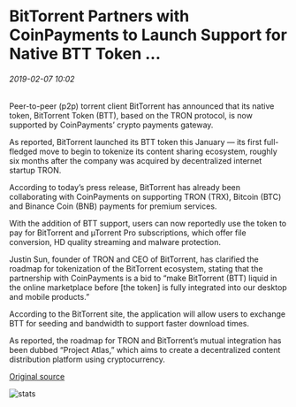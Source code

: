 # BitTorrent Partners with CoinPayments to Launch Support for Native BTT Token ...

###### 2019-02-07 10:02

Peer-to-peer (p2p) torrent client BitTorrent has announced that its native token, BitTorrent Token (BTT), based on the TRON protocol, is now supported by CoinPayments’ crypto payments gateway.

As reported, BitTorrent launched its BTT token this January — its first full-fledged move to begin to tokenize its content sharing ecosystem, roughly six months after the company was acquired by decentralized internet startup TRON.

According to today’s press release, BitTorrent has already been collaborating with CoinPayments on supporting TRON (TRX), Bitcoin (BTC) and Binance Coin (BNB) payments for premium services.

With the addition of BTT support, users can now reportedly use the token to pay for BitTorrent and µTorrent Pro subscriptions, which offer file conversion, HD quality streaming and malware protection.

Justin Sun, founder of TRON and CEO of BitTorrent, has clarified the roadmap for tokenization of the BitTorrent ecosystem, stating that the partnership with CoinPayments is a bid to “make BitTorrent (BTT) liquid in the online marketplace before \[the token\] is fully integrated into our desktop and mobile products.”

According to the BitTorrent site, the application will allow users to exchange BTT for seeding and bandwidth to support faster download times.

As reported, the roadmap for TRON and BitTorrent’s mutual integration has been dubbed “Project Atlas,” which aims to create a decentralized content distribution platform using cryptocurrency.

[Original source](https://cointelegraph.com/news/bittorrent-partners-with-coinpayments-to-launch-support-for-native-btt-token)

![stats](https://c.statcounter.com/11760860/0/a89fa40b/1/ "stats")